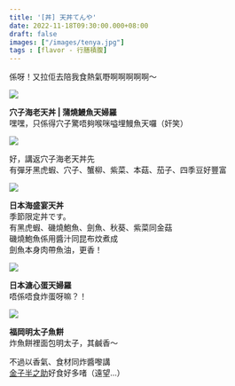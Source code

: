 ```yaml
---
title: '[丼] 天丼てんや'
date: 2022-11-18T09:30:00.000+08:00
draft: false
images: ["/images/tenya.jpg"]
tags : [flavor - 行膳積腹]
---
```


係呀！又拉佢去陪我食熱氣嘢啊啊啊啊啊～  

![](/images/tenya1.jpg)

**穴子海老天丼 | 蒲燒鰻魚天婦羅**  
嘿嘿，只係得穴子驚唔夠喉咪嗌埋鰻魚天囉（奸笑）  

![](/images/tenya.jpg)

好，講返穴子海老天丼先  
有彈牙黑虎蝦、穴子、蟹柳、紫菜、本菇、茄子、四季豆好豐富  

![](/images/tenya2.jpg)

**日本海盛宴天丼**  
季節限定丼です。  
有黑虎蝦、磯燒鮑魚、劍魚、秋葵、紫菜同金菇  
磯燒鮑魚係用醬汁同昆布炆煮成    
劍魚本身肉帶魚油，更香！    

![](/images/tenya3.jpg)

**日本溏心蛋天婦羅**  
唔係唔食炸蛋呀嘛？！  

![](/images/tenya4.jpg)

**福岡明太子魚餅**  
炸魚餅裡面包明太子，其鹹香～  
  
不過以香氣、食材同炸醬嚟講  
[金子半之助](https://hidie.net/kanekohannosuke/)好食好多啫（遠望...）
